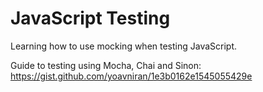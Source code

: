 # JavaScript Testing

Learning how to use mocking when testing JavaScript.

Guide to testing using Mocha, Chai and Sinon: https://gist.github.com/yoavniran/1e3b0162e1545055429e
